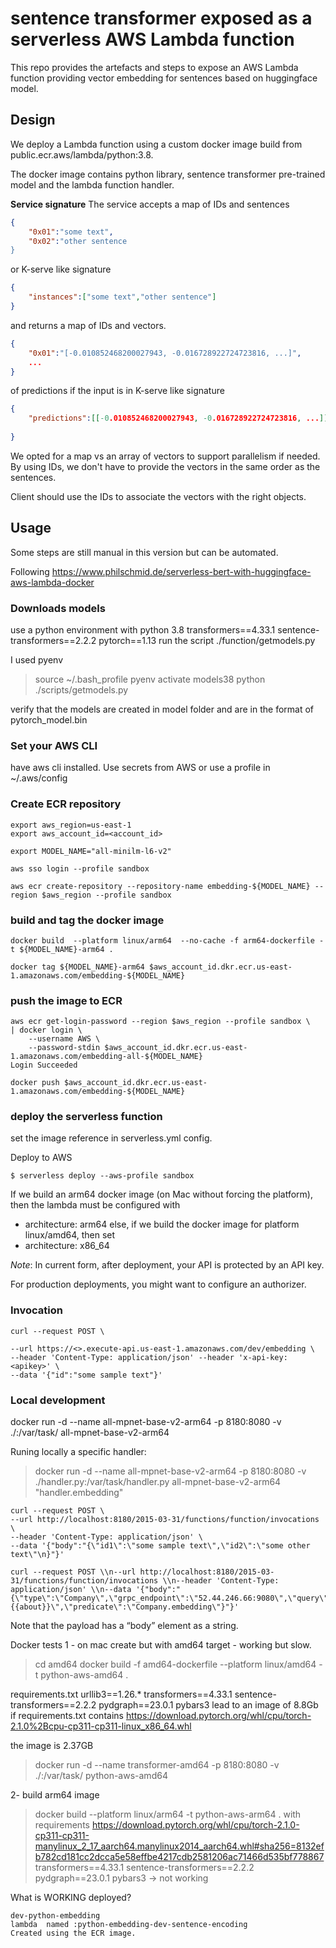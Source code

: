 <!--
title: 'AWS Simple HTTP Endpoint example in Python'
description: 'This template demonstrates how to make a simple HTTP API with Python running on AWS Lambda and API Gateway using the Serverless'
-->

# sentence transformer exposed as a serverless AWS Lambda function

This repo provides the artefacts and steps to expose an AWS Lambda function providing vector embedding for sentences based on huggingface model.


## Design
We deploy a Lambda function using a custom docker image build from public.ecr.aws/lambda/python:3.8.

The docker image contains python library, sentence transformer pre-trained model and the lambda function handler.

**Service signature**
The service accepts a map of IDs and sentences
```json
{
    "0x01":"some text",
    "0x02":"other sentence
}
```
or K-serve like signature
```json
{
    "instances":["some text","other sentence"]
}
```
and returns a map of IDs and vectors.
```json
{
    "0x01":"[-0.010852468200027943, -0.016728922724723816, ...]",
    ...
}
```
of predictions if the input is in K-serve like signature
```json
{
    "predictions":[[-0.010852468200027943, -0.016728922724723816, ...]],
    
}
```

We opted for a map vs an array of vectors to support parallelism if needed.
By using IDs, we don't have to provide the vectors in the same order as the sentences.

Client should use the IDs to associate the vectors with the right objects.


## Usage
Some steps are still manual in this version but can be automated.


Following https://www.philschmid.de/serverless-bert-with-huggingface-aws-lambda-docker

### Downloads models
use a python environment with
python 3.8
transformers==4.33.1
sentence-transformers==2.2.2
pytorch==1.13
run the script ./function/getmodels.py

I used pyenv
> source ~/.bash_profile
> pyenv activate models38
> python ./scripts/getmodels.py


verify that the models are created in model folder and are in the format of pytorch_model.bin

### Set your AWS CLI 
have aws cli installed.
Use secrets from AWS or use a profile in ~/.aws/config 

### Create ECR repository
```
export aws_region=us-east-1
export aws_account_id=<account_id>

export MODEL_NAME="all-minilm-l6-v2"

aws sso login --profile sandbox

aws ecr create-repository --repository-name embedding-${MODEL_NAME} --region $aws_region --profile sandbox
```
### build and tag the docker image
```
docker build  --platform linux/arm64  --no-cache -f arm64-dockerfile -t ${MODEL_NAME}-arm64 .

docker tag ${MODEL_NAME}-arm64 $aws_account_id.dkr.ecr.us-east-1.amazonaws.com/embedding-${MODEL_NAME}
```

### push the image to ECR
```
aws ecr get-login-password --region $aws_region --profile sandbox \
| docker login \
    --username AWS \
    --password-stdin $aws_account_id.dkr.ecr.us-east-1.amazonaws.com/embedding-all-${MODEL_NAME}
Login Succeeded

docker push $aws_account_id.dkr.ecr.us-east-1.amazonaws.com/embedding-${MODEL_NAME}
```

### deploy the serverless function
set the image reference in serverless.yml config.

Deploy to AWS
```
$ serverless deploy --aws-profile sandbox
```

If we build an arm64 docker image (on Mac without forcing the platform), then the lambda must be configured with
- architecture: arm64
else, if we build the docker image for platform linux/amd64, then set
- architecture: x86_64

_Note_: In current form, after deployment, your API is protected by an API key. 

For production deployments, you might want to configure an authorizer.

### Invocation
```
curl --request POST \

--url https://<>.execute-api.us-east-1.amazonaws.com/dev/embedding \
--header 'Content-Type: application/json' --header 'x-api-key: <apikey>' \
--data '{"id":"some sample text"}'
```


### Local development



docker run -d --name all-mpnet-base-v2-arm64 -p 8180:8080  -v ./:/var/task/   all-mpnet-base-v2-arm64

Runing locally a specific handler:

> docker run -d --name all-mpnet-base-v2-arm64 -p 8180:8080  -v ./handler.py:/var/task/handler.py   all-mpnet-base-v2-arm64 "handler.embedding"

```
curl --request POST \
--url http://localhost:8180/2015-03-31/functions/function/invocations \
--header 'Content-Type: application/json' \
--data '{"body":"{\"id1\":\"some sample text\",\"id2\":\"some other text\"\n}"}'
```

```
curl --request POST \\n--url http://localhost:8180/2015-03-31/functions/function/invocations \\n--header 'Content-Type: application/json' \\n--data '{"body":"{\"type\":\"Company\",\"grpc_endpoint\":\"52.44.246.66:9080\",\"query\":\"about:Company.about\",\"prompt\":\"{{about}}\",\"predicate\":\"Company.embedding\"}"}'
```

Note that the payload has a “body” element as a string.


Docker tests
1 - on mac create but with amd64 target - working but slow.
> cd amd64
> docker build -f amd64-dockerfile --platform linux/amd64  -t python-aws-amd64 .

requirements.txt
    urllib3==1.26.*
    transformers==4.33.1
    sentence-transformers==2.2.2
    pydgraph==23.0.1
    pybars3
lead to an image of 8.8Gb
if requirements.txt contains
https://download.pytorch.org/whl/cpu/torch-2.1.0%2Bcpu-cp311-cp311-linux_x86_64.whl

the image is 2.37GB

> docker run -d --name transformer-amd64 -p 8180:8080  -v ./:/var/task/   python-aws-amd64

2- build arm64 image
> docker build  --platform linux/arm64  -t python-aws-arm64 .
with requirements
    https://download.pytorch.org/whl/cpu/torch-2.1.0-cp311-cp311-manylinux_2_17_aarch64.manylinux2014_aarch64.whl#sha256=8132efb782cd181cc2dcca5e58effbe4217cdb2581206ac71466d535bf778867
    transformers==4.33.1
    sentence-transformers==2.2.2
    pydgraph==23.0.1
    pybars3
-> not working

    
What is WORKING deployed?

    dev-python-embedding
    lambda  named :python-embedding-dev-sentence-encoding
    Created using the ECR image.
